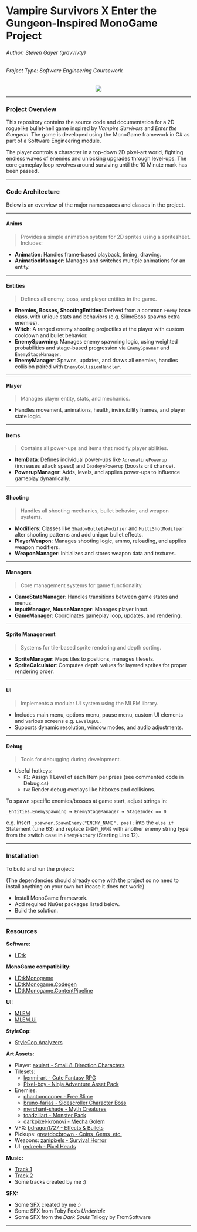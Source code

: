 # Vampire Survivors X Enter the Gungeon-Inspired MonoGame Project

###### Author: Steven Gayer (gravvivty)

###### Project Type: Software Engineering Coursework

<p align="center">
<img src="showcase.gif">
</p>

---

### Project Overview

This repository contains the source code and documentation for a 2D roguelike bullet-hell game inspired by *Vampire Survivors* and *Enter the Gungeon*. The game is developed using the MonoGame framework in C# as part of a Software Engineering module.

The player controls a character in a top-down 2D pixel-art world, fighting endless waves of enemies and unlocking upgrades through level-ups. The core gameplay loop revolves around surviving until the 10 Minute mark has been passed.

---

### Code Architecture

Below is an overview of the major namespaces and classes in the project.

---

#### Anims

> Provides a simple animation system for 2D sprites using a spritesheet. Includes:

 - **Animation**: Handles frame-based playback, timing, drawing.
 - **AnimationManager**: Manages and switches multiple animations for an entity.

---

#### Entities

> Defines all enemy, boss, and player entities in the game.

- **Enemies, Bosses, ShootingEntities**: Derived from a common `Enemy` base class, with unique stats and behaviors (e.g. SlimeBoss spawns extra enemies).  
- **Witch**: A ranged enemy shooting projectiles at the player with custom cooldown and bullet behavior.
- **EnemySpawning**: Manages enemy spawning logic, using weighted probabilities and stage-based progression via `EnemySpawner` and `EnemyStageManager`.
- **EnemyManager**: Spawns, updates, and draws all enemies, handles collision paired with `EnemyCollisionHandler`.

---

#### Player

> Manages player entity, stats, and mechanics.

- Handles movement, animations, health, invincibility frames, and player state logic.

---

#### Items

> Contains all power-ups and items that modify player abilities.

- **ItemData**: Defines individual power-ups like `AdrenalinePowerup` (increases attack speed) and `DeadeyePowerup` (boosts crit chance).
- **PowerupManager**: Adds, levels, and applies power-ups to influence gameplay dynamically.

---

#### Shooting

> Handles all shooting mechanics, bullet behavior, and weapon systems.

- **Modifiers**: Classes like `ShadowBulletsModifier` and `MultiShotModifier` alter shooting patterns and add unique bullet effects.
- **PlayerWeapon**: Manages shooting logic, ammo, reloading, and applies weapon modifiers.
- **WeaponManager**: Initializes and stores weapon data and textures.

---

#### Managers

> Core management systems for game functionality.

- **GameStateManager**: Handles transitions between game states and menus.
- **InputManager, MouseManager**: Manages player input.
- **GameManager**: Coordinates gameplay loop, updates, and rendering.

---

#### Sprite Management

> Systems for tile-based sprite rendering and depth sorting.

- **SpriteManager**: Maps tiles to positions, manages tilesets.
- **SpriteCalculator**: Computes depth values for layered sprites for proper rendering order.

---

#### UI

> Implements a modular UI system using the MLEM library.

- Includes main menu, options menu, pause menu, custom UI elements and various screens e.g. `LevelUpUI`.
- Supports dynamic resolution, window modes, and audio adjustments.

---

#### Debug

> Tools for debugging during development.

- Useful hotkeys:
    - `F1`: Assign 1 Level of each Item per press (see commented code in Debug.cs)
    - `F4`: Render debug overlays like hitboxes and collisions.

To spawn specific enemies/bosses at game start, adjust strings in:
```
_Entities.EnemySpawning → EnemyStageManager → StageIndex == 0
```
e.g. Insert `_spawner.SpawnEnemy("ENEMY_NAME", pos);` into the `else if` Statement (Line 63) and replace `ENEMY_NAME` with another enemy string type from the switch case in `EnemyFactory` (Starting Line 12).

---

### Installation

To build and run the project:

(The dependencies should already come with the project so no need to install anything on your own but incase it does not work:)
- Install MonoGame framework.
- Add required NuGet packages listed below.
- Build the solution.

---

### Resources

**Software:**

- [LDtk](https://ldtk.io/)

**MonoGame compatibility:**

- [LDtkMonogame](https://www.nuget.org/packages/LDtkMonogame/)
- [LDtkMonogame.Codegen](https://www.nuget.org/packages/LDtkMonogame.Codegen/)
- [LDtkMonogame.ContentPipeline](https://www.nuget.org/packages/LDtkMonogame.ContentPipeline/)

**UI:**

- [MLEM](https://www.nuget.org/packages/MLEM/)
- [MLEM.Ui](https://www.nuget.org/packages/MLEM.Ui)

**StyleCop:**

- [StyleCop.Analyzers](https://www.nuget.org/packages/StyleCop.Analyzers/)

**Art Assets:**

- Player: [axulart - Small 8-Direction Characters](https://axulart.itch.io/small-8-direction-characters)
- Tilesets:
    - [kenmi-art - Cute Fantasy RPG](https://kenmi-art.itch.io/cute-fantasy-rpg)
    - [Pixel-boy - Ninja Adventure Asset Pack](https://pixel-boy.itch.io/ninja-adventure-asset-pack)
- Enemies:
    - [phantomcooper - Free Slime](https://phantomcooper.itch.io/free-slime)
    - [bruno-farias - Sidescroller Character Boss](https://bruno-farias.itch.io/sidescroller-character-boss)
    - [merchant-shade - Myth Creatures](https://merchant-shade.itch.io/ph-myth-creatures)
    - [toadzillart - Monster Pack](https://toadzillart.itch.io/monster-pack)
    - [darkpixel-kronovi - Mecha Golem](https://darkpixel-kronovi.itch.io/mecha-golem-free)
- VFX: [bdragon1727 - Effects & Bullets](https://bdragon1727.itch.io/free-effect-and-bullet-16x16)
- Pickups: [greatdocbrown - Coins, Gems, etc.](https://greatdocbrown.itch.io/coins-gems-etc)
- Weapons: [zanipixels - Survival Horror](https://zanipixels.itch.io/survival-horror)
- UI: [redreeh - Pixel Hearts](https://redreeh.itch.io/pixelhearts-16x16)

**Music:**

- [Track 1](https://youtu.be/BZ6Cge1bRJ8?si=fJEk6YORfH0qlcq0)
- [Track 2](https://www.youtube.com/watch?v=mD3v1B_aXw0)
- Some tracks created by me :)

**SFX:**

- Some SFX created by me :)
- Some SFX from Toby Fox’s *Undertale*
- Some SFX from the *Dark Souls* Trilogy by FromSoftware

---
